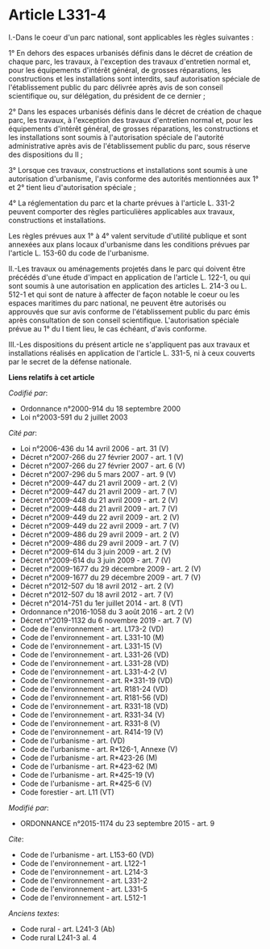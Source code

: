 # Article L331-4

I.-Dans le coeur d'un parc national, sont applicables les règles suivantes : 

1° En dehors des espaces urbanisés définis dans le décret de création de chaque parc, les travaux, à l'exception des travaux
d'entretien normal et, pour les équipements d'intérêt général, de grosses réparations, les constructions et les installations
sont interdits, sauf autorisation spéciale de l'établissement public du parc délivrée après avis de son conseil scientifique
ou, sur délégation, du président de ce dernier ; 

2° Dans les espaces urbanisés définis dans le décret de création de chaque parc, les travaux, à l'exception des travaux
d'entretien normal et, pour les équipements d'intérêt général, de grosses réparations, les constructions et les installations
sont soumis à l'autorisation spéciale de l'autorité administrative après avis de l'établissement public du parc, sous réserve
des dispositions du II ; 

3° Lorsque ces travaux, constructions et installations sont soumis à une autorisation d'urbanisme, l'avis conforme des
autorités mentionnées aux 1° et 2° tient lieu d'autorisation spéciale ; 

4° La réglementation du parc et la charte prévues à l'article L. 331-2 peuvent comporter des règles particulières applicables
aux travaux, constructions et installations. 

Les règles prévues aux 1° à 4° valent servitude d'utilité publique et sont annexées aux plans locaux d'urbanisme dans les
conditions prévues par l'article L. 153-60 du code de l'urbanisme. 

II.-Les travaux ou aménagements projetés dans le parc qui doivent être précédés d'une étude d'impact en application de
l'article L. 122-1, ou qui sont soumis à une autorisation en application des articles L. 214-3 ou L. 512-1 et qui sont de
nature à affecter de façon notable le coeur ou les espaces maritimes du parc national, ne peuvent être autorisés ou approuvés
que sur avis conforme de l'établissement public du parc émis après consultation de son conseil scientifique. L'autorisation
spéciale prévue au 1° du I tient lieu, le cas échéant, d'avis conforme. 

III.-Les dispositions du présent article ne s'appliquent pas aux travaux et installations réalisés en application de
l'article L. 331-5, ni à ceux couverts par le secret de la défense nationale.

**Liens relatifs à cet article**

_Codifié par_:

  - Ordonnance n°2000-914 du 18 septembre 2000
  - Loi n°2003-591 du 2 juillet 2003

_Cité par_:

  - Loi n°2006-436 du 14 avril 2006 - art. 31 (V)
  - Décret n°2007-266 du 27 février 2007 - art. 1 (V)
  - Décret n°2007-266 du 27 février 2007 - art. 6 (V)
  - Décret n°2007-296 du 5 mars 2007 - art. 9 (V)
  - Décret n°2009-447 du 21 avril 2009 - art. 2 (V)
  - Décret n°2009-447 du 21 avril 2009 - art. 7 (V)
  - Décret n°2009-448 du 21 avril 2009 - art. 2 (V)
  - Décret n°2009-448 du 21 avril 2009 - art. 7 (V)
  - Décret n°2009-449 du 22 avril 2009 - art. 2 (V)
  - Décret n°2009-449 du 22 avril 2009 - art. 7 (V)
  - Décret n°2009-486 du 29 avril 2009 - art. 2 (V)
  - Décret n°2009-486 du 29 avril 2009 - art. 7 (V)
  - Décret n°2009-614 du 3 juin 2009 - art. 2 (V)
  - Décret n°2009-614 du 3 juin 2009 - art. 7 (V)
  - Décret n°2009-1677 du 29 décembre 2009 - art. 2 (V)
  - Décret n°2009-1677 du 29 décembre 2009 - art. 7 (V)
  - Décret n°2012-507 du 18 avril 2012 - art. 2 (V)
  - Décret n°2012-507 du 18 avril 2012 - art. 7 (V)
  - Décret n°2014-751 du 1er juillet 2014 - art. 8 (VT)
  - Ordonnance n°2016-1058 du 3 août 2016 - art. 2 (V)
  - Décret n°2019-1132 du 6 novembre 2019 - art. 7 (V)
  - Code de l'environnement - art. L173-2 (VD)
  - Code de l'environnement - art. L331-10 (M)
  - Code de l'environnement - art. L331-15 (V)
  - Code de l'environnement - art. L331-26 (VD)
  - Code de l'environnement - art. L331-28 (VD)
  - Code de l'environnement - art. L331-4-2 (V)
  - Code de l'environnement - art. R*331-19 (VD)
  - Code de l'environnement - art. R181-24 (VD)
  - Code de l'environnement - art. R181-56 (VD)
  - Code de l'environnement - art. R331-18 (VD)
  - Code de l'environnement - art. R331-34 (V)
  - Code de l'environnement - art. R331-8 (V)
  - Code de l'environnement - art. R414-19 (V)
  - Code de l'urbanisme - art. (VD)
  - Code de l'urbanisme - art. R*126-1, Annexe (V)
  - Code de l'urbanisme - art. R*423-26 (M)
  - Code de l'urbanisme - art. R*423-62 (M)
  - Code de l'urbanisme - art. R*425-19 (V)
  - Code de l'urbanisme - art. R*425-6 (V)
  - Code forestier - art. L11 (VT)

_Modifié par_:

  - ORDONNANCE n°2015-1174 du 23 septembre 2015 - art. 9

_Cite_:

  - Code de l'urbanisme - art. L153-60 (VD)
  - Code de l'environnement - art. L122-1
  - Code de l'environnement - art. L214-3
  - Code de l'environnement - art. L331-2
  - Code de l'environnement - art. L331-5
  - Code de l'environnement - art. L512-1

_Anciens textes_:

  - Code rural - art. L241-3 (Ab)
  - Code rural L241-3 al. 4
